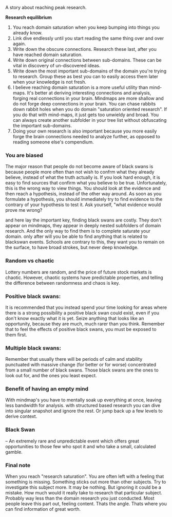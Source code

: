 A story about reaching peak research.<!--more-->

**Research equilibrium**

1. You reach domain saturation when you keep bumping into things you already know.
2. Link dive endlessly until you start reading the same thing over and over again.
3. Write down the obscure connections. Research these last, after you have reached domain saturation.
4. Write down original connections between sub-domains. These can be vital in discovery of un-discovered ideas.
5. Write down the most important sub-domains of the domain you're trying to research. Group these as best you can to easily access them later when your knowledge is not fresh.
6. I believe reaching domain saturation is a more useful utility than mind-maps. It's better at deriving interesting connections and analysis, forging real connections in your brain. Mindmaps are more shallow and do not forge deep connections in your brain. You can chase rabbits down rabbit holes when you do domain "saturation oriented research". If you do that with mind-maps, it just gets too unwieldy and broad. You can always create another subfolder in your tree list without obfuscating the important sub-domains.
7. Doing your own research is also important because you more easily forge the brain connections needed to analyze further, as opposed to reading someone else's compendium.

### You are biased
The major reason that people do not become aware of black swans is because people more often than not wish to confrm what they already believe, instead of what the truth actually is. If you look hard enough, it is easy to find sources that confirm what you believe to be true.
Unfortunately, this is the wrong way to view things. You should look at the evidence and then reach a hypothesis, instead of the other way around. As soon as you formulate a hypothesis, you should immediately try to find evidence to the contrary of your hypothesis to test it. Ask yourself, "what evidence would prove me wrong?

and here lay the important key, finding black swans are costly. They don't appear on mindmaps, they appear in deeply nested subfolders of domain research. And the only way to find them is to complete saturate your domain. only after will you be able to find anything that is related to blackswan events. Schools are contrary to this, they want you to remain on the surface, to have broad strokes, but never deep knowledge.

### Random vs chaotic
Lottery numbers are random, and the price of future stock markets is chaotic. However, chaotic systems have predictable properties, and telling the difference between randomness and chaos is key.

### Positive black swans:
It is recommended that you instead spend your time looking for areas where there is a strong possibility a positive black swan could exist, even if you don't know exactly what it is yet. Seize anything that looks like an opportunity, because they are much, much rarer than you think. Remember that to feel the effects of positive black swans, you must be exposed to them first.

### Multiple black swans:
Remember that usually there will be periods of calm and stability punctuated with massive change (for better or for worse) concentrated from a small number of black swans. Those black swans are the ones to look out for, and the ones you least expect.

### Benefit of having an empty mind
With mindmap's you have to mentally soak up everything at once, leaving less bandwidth for analysis. with structured based research you can dive into singular snapshot and ignore the rest. Or jump back up a few levels to derive context.

### Black Swan
 – An extremely rare and unpredictable event which offers great opportunities to those few who spot it and who take a small, calculated gamble.

### Final note
When you reach "research saturation". You are often left with a feeling that something is missing. Something sticks out more than other subjects. Try to investigate this subject more. It may be nothing. But ignoring it could be a mistake. How much would it really take to research that particular subject. Probably way less than the domain research you just conducted. Most people leave this part out, feeling content. Thats the angle. Thats where you can find information of great worth.
